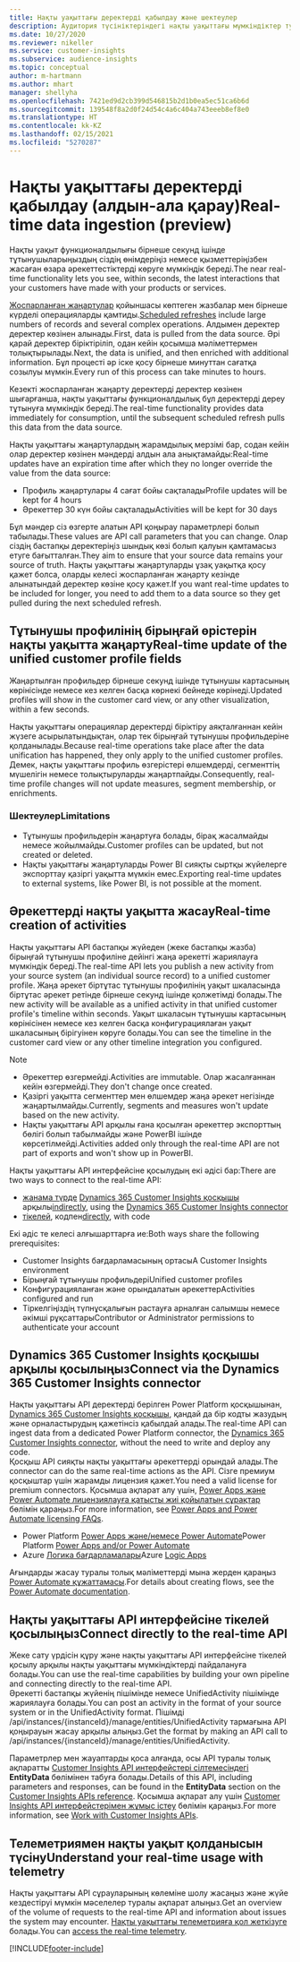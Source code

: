 ```yaml
---
title: Нақты уақыттағы деректерді қабылдау және шектеулер
description: Аудитория түсініктеріндегі нақты уақыттағы мүмкіндіктер туралы жалпы ақпарат.
ms.date: 10/27/2020
ms.reviewer: nikeller
ms.service: customer-insights
ms.subservice: audience-insights
ms.topic: conceptual
author: m-hartmann
ms.author: mhart
manager: shellyha
ms.openlocfilehash: 7421ed9d2cb399d546815b2d1b0ea5ec51ca6b6d
ms.sourcegitcommit: 139548f8a2d0f24d54c4a6c404a743eeeb8ef8e0
ms.translationtype: HT
ms.contentlocale: kk-KZ
ms.lasthandoff: 02/15/2021
ms.locfileid: "5270287"
---
```

# <a name="real-time-data-ingestion-preview"></a><span data-ttu-id="ea489-103">Нақты уақыттағы деректерді қабылдау (алдын-ала қарау)</span><span class="sxs-lookup"><span data-stu-id="ea489-103">Real-time data ingestion (preview)</span></span>

<span data-ttu-id="ea489-104">Нақты уақыт функционалдылығы бірнеше секунд ішінде тұтынушыларыңыздың сіздің өнімдеріңіз немесе қызметтеріңізбен жасаған өзара әрекеттестіктерді көруге мүмкіндік береді.</span><span class="sxs-lookup"><span data-stu-id="ea489-104">The near real-time functionality lets you see, within seconds, the latest interactions that your customers have made with your products or services.</span></span>

<span data-ttu-id="ea489-105">[Жоспарланған жаңартулар](system.md#schedule-tab) қойыншасы көптеген жазбалар мен бірнеше күрделі операцияларды қамтиды.</span><span class="sxs-lookup"><span data-stu-id="ea489-105">[Scheduled refreshes](system.md#schedule-tab) include large numbers of records and several complex operations.</span></span> <span data-ttu-id="ea489-106">Алдымен деректер деректер көзінен алынады.</span><span class="sxs-lookup"><span data-stu-id="ea489-106">First, data is pulled from the data source.</span></span> <span data-ttu-id="ea489-107">Әрі қарай деректер біріктіріліп, одан кейін қосымша мәліметтермен толықтырылады.</span><span class="sxs-lookup"><span data-stu-id="ea489-107">Next, the data is unified, and then enriched with additional information.</span></span> <span data-ttu-id="ea489-108">Бұл процесті әр іске қосу бірнеше минуттан сағатқа созылуы мүмкін.</span><span class="sxs-lookup"><span data-stu-id="ea489-108">Every run of this process can take minutes to hours.</span></span>

<span data-ttu-id="ea489-109">Кезекті жоспарланған жаңарту деректерді деректер көзінен шығарғанша, нақты уақыттағы функционалдылық бұл деректерді дереу тұтынуға мүмкіндік береді.</span><span class="sxs-lookup"><span data-stu-id="ea489-109">The real-time functionality provides data immediately for consumption, until the subsequent scheduled refresh pulls this data from the data source.</span></span>

<span data-ttu-id="ea489-110">Нақты уақыттағы жаңартулардың жарамдылық мерзімі бар, содан кейін олар деректер көзінен мәндерді алдын ала анықтамайды:</span><span class="sxs-lookup"><span data-stu-id="ea489-110">Real-time updates have an expiration time after which they no longer override the value from the data source:</span></span>

- <span data-ttu-id="ea489-111">Профиль жаңартулары 4 сағат бойы сақталады</span><span class="sxs-lookup"><span data-stu-id="ea489-111">Profile updates will be kept for 4 hours</span></span>
- <span data-ttu-id="ea489-112">Әрекеттер 30 күн бойы сақталады</span><span class="sxs-lookup"><span data-stu-id="ea489-112">Activities will be kept for 30 days</span></span>

<span data-ttu-id="ea489-113">Бұл мәндер сіз өзгерте алатын API қоңырау параметрлері болып табылады.</span><span class="sxs-lookup"><span data-stu-id="ea489-113">These values are API call parameters that you can change.</span></span> <span data-ttu-id="ea489-114">Олар сіздің бастапқы деректеріңіз шындық көзі болып қалуын қамтамасыз етуге бағытталған.</span><span class="sxs-lookup"><span data-stu-id="ea489-114">They aim to ensure that your source data remains your source of truth.</span></span> <span data-ttu-id="ea489-115">Нақты уақыттағы жаңартуларды ұзақ уақытқа қосу қажет болса, оларды келесі жоспарланған жаңарту кезінде алынатындай деректер көзіне қосу қажет.</span><span class="sxs-lookup"><span data-stu-id="ea489-115">If you want real-time updates to be included for longer, you need to add them to a data source so they get pulled during the next scheduled refresh.</span></span>

## <a name="real-time-update-of-the-unified-customer-profile-fields"></a><span data-ttu-id="ea489-116">Тұтынушы профилінің бірыңғай өрістерін нақты уақытта жаңарту</span><span class="sxs-lookup"><span data-stu-id="ea489-116">Real-time update of the unified customer profile fields</span></span>

<span data-ttu-id="ea489-117">Жаңартылған профильдер бірнеше секунд ішінде тұтынушы картасының көрінісінде немесе кез келген басқа көрнекі бейнеде көрінеді.</span><span class="sxs-lookup"><span data-stu-id="ea489-117">Updated profiles will show in the customer card view, or any other visualization, within a few seconds.</span></span>

<span data-ttu-id="ea489-118">Нақты уақыттағы операциялар деректерді біріктіру аяқталғаннан кейін жүзеге асырылатындықтан, олар тек бірыңғай тұтынушы профильдеріне қолданылады.</span><span class="sxs-lookup"><span data-stu-id="ea489-118">Because real-time operations take place after the data unification has happened, they only apply to the unified customer profiles.</span></span> <span data-ttu-id="ea489-119">Демек, нақты уақыттағы профиль өзгерістері өлшемдерді, сегменттің мүшелігін немесе толықтыруларды жаңартпайды.</span><span class="sxs-lookup"><span data-stu-id="ea489-119">Consequently, real-time profile changes will not update measures, segment membership, or enrichments.</span></span>

### <a name="limitations"></a><span data-ttu-id="ea489-120">Шектеулер</span><span class="sxs-lookup"><span data-stu-id="ea489-120">Limitations</span></span>

- <span data-ttu-id="ea489-121">Тұтынушы профильдерін жаңартуға болады, бірақ жасалмайды немесе жойылмайды.</span><span class="sxs-lookup"><span data-stu-id="ea489-121">Customer profiles can be updated, but not created or deleted.</span></span>
- <span data-ttu-id="ea489-122">Нақты уақыттағы жаңартуларды Power BI сияқты сыртқы жүйелерге экспорттау қазіргі уақытта мүмкін емес.</span><span class="sxs-lookup"><span data-stu-id="ea489-122">Exporting real-time updates to external systems, like Power BI, is not possible at the moment.</span></span>

## <a name="real-time-creation-of-activities"></a><span data-ttu-id="ea489-123">Әрекеттерді нақты уақытта жасау</span><span class="sxs-lookup"><span data-stu-id="ea489-123">Real-time creation of activities</span></span>

<span data-ttu-id="ea489-124">Нақты уақыттағы API бастапқы жүйеден (жеке бастапқы жазба) бірыңғай тұтынушы профиліне дейінгі жаңа әрекетті жариялауға мүмкіндік береді.</span><span class="sxs-lookup"><span data-stu-id="ea489-124">The real-time API lets you publish a new activity from your source system (an individual source record) to a unified customer profile.</span></span> <span data-ttu-id="ea489-125">Жаңа әрекет біртұтас тұтынушы профилінің уақыт шкаласында біртұтас әрекет ретінде бірнеше секунд ішінде қолжетімді болады.</span><span class="sxs-lookup"><span data-stu-id="ea489-125">The new activity will be available as a unified activity in that unified customer profile's timeline within seconds.</span></span> <span data-ttu-id="ea489-126">Уақыт шкаласын тұтынушы картасының көрінісінен немесе кез келген басқа конфигурациялаған уақыт шкаласының бірігуінен көруге болады.</span><span class="sxs-lookup"><span data-stu-id="ea489-126">You can see the timeline in the customer card view or any other timeline integration you configured.</span></span>

> [!NOTE]
>
> - <span data-ttu-id="ea489-127">Әрекеттер өзгермейді.</span><span class="sxs-lookup"><span data-stu-id="ea489-127">Activities are immutable.</span></span> <span data-ttu-id="ea489-128">Олар жасалғаннан кейін өзгермейді.</span><span class="sxs-lookup"><span data-stu-id="ea489-128">They don't change once created.</span></span>
> - <span data-ttu-id="ea489-129">Қазіргі уақытта сегменттер мен өлшемдер жаңа әрекет негізінде жаңартылмайды.</span><span class="sxs-lookup"><span data-stu-id="ea489-129">Currently, segments and measures won't update based on the new activity.</span></span>
> - <span data-ttu-id="ea489-130">Нақты уақыттағы API арқылы ғана қосылған әрекеттер экспорттың бөлігі болып табылмайды және PowerBI ішінде көрсетілмейді.</span><span class="sxs-lookup"><span data-stu-id="ea489-130">Activities added only through the real-time API are not part of exports and won't show up in PowerBI.</span></span>

<span data-ttu-id="ea489-131">Нақты уақыттағы API интерфейсіне қосылудың екі әдісі бар:</span><span class="sxs-lookup"><span data-stu-id="ea489-131">There are two ways to connect to the real-time API:</span></span>

- <span data-ttu-id="ea489-132">[жанама түрде](#connect-via-the-dynamics-365-customer-insights-connector) [Dynamics 365 Customer Insights қосқышы](https://docs.microsoft.com/connectors/customerinsights/) арқылы</span><span class="sxs-lookup"><span data-stu-id="ea489-132">[indirectly](#connect-via-the-dynamics-365-customer-insights-connector), using the [Dynamics 365 Customer Insights connector](https://docs.microsoft.com/connectors/customerinsights/)</span></span>
- <span data-ttu-id="ea489-133">[тікелей](#connect-directly-to-the-real-time-api), кодпен</span><span class="sxs-lookup"><span data-stu-id="ea489-133">[directly](#connect-directly-to-the-real-time-api), with code</span></span>

<span data-ttu-id="ea489-134">Екі әдіс те келесі алғышарттарға ие:</span><span class="sxs-lookup"><span data-stu-id="ea489-134">Both ways share the following prerequisites:</span></span>

- <span data-ttu-id="ea489-135">Customer Insights бағдарламасының ортасы</span><span class="sxs-lookup"><span data-stu-id="ea489-135">A Customer Insights environment</span></span>
- <span data-ttu-id="ea489-136">Бірыңғай тұтынушы профильдері</span><span class="sxs-lookup"><span data-stu-id="ea489-136">Unified customer profiles</span></span>
- <span data-ttu-id="ea489-137">Конфигурацияланған және орындалатын әрекеттер</span><span class="sxs-lookup"><span data-stu-id="ea489-137">Activities configured and run</span></span>
- <span data-ttu-id="ea489-138">Тіркелгіңіздің түпнұсқалығын растауға арналған салымшы немесе әкімші рұқсаттары</span><span class="sxs-lookup"><span data-stu-id="ea489-138">Contributor or Administrator permissions to authenticate your account</span></span>

## <a name="connect-via-the-dynamics-365-customer-insights-connector"></a><span data-ttu-id="ea489-139">Dynamics 365 Customer Insights қосқышы арқылы қосылыңыз</span><span class="sxs-lookup"><span data-stu-id="ea489-139">Connect via the Dynamics 365 Customer Insights connector</span></span>

<span data-ttu-id="ea489-140">Нақты уақыттағы API деректерді берілген Power Platform қосқышынан, [Dynamics 365 Customer Insights қосқышы](https://docs.microsoft.com/connectors/customerinsights/), қандай да бір кодты жазудың және орналастырудың қажетінсіз қабылдай алады.</span><span class="sxs-lookup"><span data-stu-id="ea489-140">The real-time API can ingest data from a dedicated Power Platform connector, the [Dynamics 365 Customer Insights connector](https://docs.microsoft.com/connectors/customerinsights/), without the need to write and deploy any code.</span></span>    
<span data-ttu-id="ea489-141">Қосқыш API сияқты нақты уақыттағы әрекеттерді орындай алады.</span><span class="sxs-lookup"><span data-stu-id="ea489-141">The connector can do the same real-time actions as the API.</span></span> <span data-ttu-id="ea489-142">Сізге премиум қосқыштар үшін жарамды лицензия қажет.</span><span class="sxs-lookup"><span data-stu-id="ea489-142">You need a valid license for premium connectors.</span></span> <span data-ttu-id="ea489-143">Қосымша ақпарат алу үшін, [Power Apps және Power Automate лицензиялауға қатысты жиі қойылатын сұрақтар](https://docs.microsoft.com/power-platform/admin/powerapps-flow-licensing-faq) бөлімін қараңыз.</span><span class="sxs-lookup"><span data-stu-id="ea489-143">For more information, see [Power Apps and Power Automate licensing FAQs](https://docs.microsoft.com/power-platform/admin/powerapps-flow-licensing-faq).</span></span>

- <span data-ttu-id="ea489-144">Power Platform [Power Apps және/немесе Power Automate](https://docs.microsoft.com/connectors/)</span><span class="sxs-lookup"><span data-stu-id="ea489-144">Power Platform [Power Apps and/or Power Automate](https://docs.microsoft.com/connectors/)</span></span>
- <span data-ttu-id="ea489-145">Azure [Логика бағдарламалары](https://docs.microsoft.com/azure/connectors/apis-list)</span><span class="sxs-lookup"><span data-stu-id="ea489-145">Azure [Logic Apps](https://docs.microsoft.com/azure/connectors/apis-list)</span></span>

<span data-ttu-id="ea489-146">Ағындарды жасау туралы толық мәліметтерді мына жерден қараңыз [Power Automate құжаттамасы](https://docs.microsoft.com/power-automate/).</span><span class="sxs-lookup"><span data-stu-id="ea489-146">For details about creating flows, see the [Power Automate documentation](https://docs.microsoft.com/power-automate/).</span></span>

## <a name="connect-directly-to-the-real-time-api"></a><span data-ttu-id="ea489-147">Нақты уақыттағы API интерфейсіне тікелей қосылыңыз</span><span class="sxs-lookup"><span data-stu-id="ea489-147">Connect directly to the real-time API</span></span>

<span data-ttu-id="ea489-148">Жеке сату үрдісін құру және нақты уақыттағы API интерфейсіне тікелей қосылу арқылы нақты уақыттағы мүмкіндіктерді пайдалануға болады.</span><span class="sxs-lookup"><span data-stu-id="ea489-148">You can use the real-time capabilities by building your own pipeline and connecting directly to the real-time API.</span></span>    
<span data-ttu-id="ea489-149">Әрекетті бастапқы жүйенің пішімінде немесе UnifiedActivity пішімінде жариялауға болады.</span><span class="sxs-lookup"><span data-stu-id="ea489-149">You can post an activity in the format of your source system or in the UnifiedActivity format.</span></span> <span data-ttu-id="ea489-150">Пішімді /api/instances/{instanceId}/manage/entities/UnifiedActivity тармағына API қоңырауын жасау арқылы алыңыз.</span><span class="sxs-lookup"><span data-stu-id="ea489-150">Get the format by making an API call to /api/instances/{instanceId}/manage/entities/UnifiedActivity.</span></span>

<span data-ttu-id="ea489-151">Параметрлер мен жауаптарды қоса алғанда, осы API туралы толық ақпаратты [Customer Insights API интерфейстері сілтемесіндегі](https://developer.ci.ai.dynamics.com/api-details#api=CustomerInsights) **EntityData** бөлімінен табуға болады.</span><span class="sxs-lookup"><span data-stu-id="ea489-151">Details of this API, including parameters and responses, can be found in the **EntityData** section on the [Customer Insights APIs reference](https://developer.ci.ai.dynamics.com/api-details#api=CustomerInsights).</span></span> <span data-ttu-id="ea489-152">Қосымша ақпарат алу үшін [Customer Insights API интерфейстерімен жұмыс істеу](apis.md) бөлімін қараңыз.</span><span class="sxs-lookup"><span data-stu-id="ea489-152">For more information, see [Work with Customer Insights APIs](apis.md).</span></span>

## <a name="understand-your-real-time-usage-with-telemetry"></a><span data-ttu-id="ea489-153">Телеметриямен нақты уақыт қолданысын түсіну</span><span class="sxs-lookup"><span data-stu-id="ea489-153">Understand your real-time usage with telemetry</span></span>

<span data-ttu-id="ea489-154">Нақты уақыттағы API сұрауларының көлеміне шолу жасаңыз және жүйе кездестіруі мүмкін мәселелер туралы ақпарат алыңыз.</span><span class="sxs-lookup"><span data-stu-id="ea489-154">Get an overview of the volume of requests to the real-time API and information about issues the system may encounter.</span></span> <span data-ttu-id="ea489-155">[Нақты уақыттағы телеметрияға қол жеткізуге](system.md#api-usage-tab) болады.</span><span class="sxs-lookup"><span data-stu-id="ea489-155">You can [access the real-time telemetry](system.md#api-usage-tab).</span></span> 


[!INCLUDE[footer-include](../includes/footer-banner.md)]